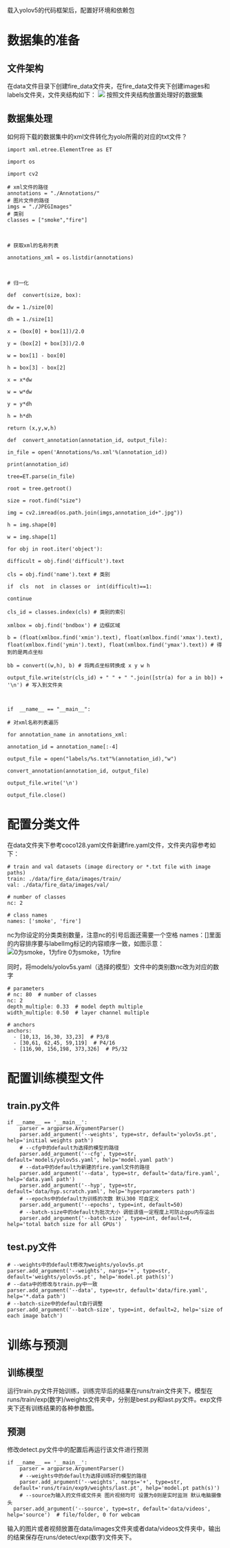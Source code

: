 载入yolov5的代码框架后，配置好环境和依赖包
# 数据集的准备
## 文件架构
在data文件目录下创建fire_data文件夹，在fire_data文件夹下创建images和labels文件夹，文件夹结构如下：
![](tutorial_create_model_md_files%5Cimage.png?v=1&type=image)
按照文件夹结构放置处理好的数据集
## 数据集处理
如何将下载的数据集中的xml文件转化为yolo所需的对应的txt文件？
```
import xml.etree.ElementTree as ET

import os

import cv2

# xml文件的路径
annotations = "./Annotations/"
# 图片文件的路径
imgs = "./JPEGImages"
# 类别
classes = ["smoke","fire"]

  

# 获取xml的名称列表

annotations_xml = os.listdir(annotations)

  

# 归一化

def  convert(size, box):

dw = 1./size[0]

dh = 1./size[1]

x = (box[0] + box[1])/2.0

y = (box[2] + box[3])/2.0

w = box[1] - box[0]

h = box[3] - box[2]

x = x*dw

w = w*dw

y = y*dh

h = h*dh

return (x,y,w,h)

def  convert_annotation(annotation_id, output_file):

in_file = open('Annotations/%s.xml'%(annotation_id))

print(annotation_id)

tree=ET.parse(in_file)

root = tree.getroot()

size = root.find("size")

img = cv2.imread(os.path.join(imgs,annotation_id+".jpg"))

h = img.shape[0]

w = img.shape[1]

for obj in root.iter('object'):

difficult = obj.find('difficult').text

cls = obj.find('name').text # 类别

if  cls  not  in classes or  int(difficult)==1:

continue

cls_id = classes.index(cls) # 类别的索引

xmlbox = obj.find('bndbox') # 边框区域

b = (float(xmlbox.find('xmin').text), float(xmlbox.find('xmax').text), float(xmlbox.find('ymin').text), float(xmlbox.find('ymax').text)) # 得到的是两点坐标

bb = convert((w,h), b) # 将两点坐标转换成 x y w h

output_file.write(str(cls_id) + " " + " ".join([str(a) for a in bb]) + '\n') # 写入到文件夹

  

if  __name__ == "__main__":

# 对xml名称列表遍历

for annotation_name in annotations_xml:

annotation_id = annotation_name[:-4]

output_file = open("labels/%s.txt"%(annotation_id),"w")

convert_annotation(annotation_id, output_file)

output_file.write('\n')

output_file.close()
```

# 配置分类文件
在data文件夹下参考coco128.yaml文件新建fire.yaml文件，文件夹内容参考如下：
```
# train and val datasets (image directory or *.txt file with image paths)
train: ./data/fire_data/images/train/
val: ./data/fire_data/images/val/

# number of classes
nc: 2

# class names
names: ['smoke', 'fire']

```
nc为你设定的分类类别数量，注意nc的引号后面还需要一个空格
names：[]里面的内容排序要与labelImg标记的内容顺序一致，如图示意：
![0为smoke，1为fire](tutorial_create_model_md_files%5Ctrain_batch0.jpg?v=1&type=image)
0为smoke，1为fire

同时，将models/yolov5s.yaml（选择的模型）文件中的类别数nc改为对应的数字
```
# parameters  
# nc: 80  # number of classes  
nc: 2  
depth_multiple: 0.33  # model depth multiple  
width_multiple: 0.50  # layer channel multiple  
  
# anchors  
anchors:  
  - [10,13, 16,30, 33,23]  # P3/8  
  - [30,61, 62,45, 59,119]  # P4/16  
  - [116,90, 156,198, 373,326]  # P5/32
```
# 配置训练模型文件
## train.py文件
```
if __name__ == '__main__':  
    parser = argparse.ArgumentParser()  
    parser.add_argument('--weights', type=str, default='yolov5s.pt', help='initial weights path')  
    # --cfg中的default为选择的模型的路径
    parser.add_argument('--cfg', type=str, default='models/yolov5s.yaml', help='model.yaml path')
    # --data中的default为新建的fire.yaml文件的路径  
    parser.add_argument('--data', type=str, default='data/fire.yaml', help='data.yaml path')  
    parser.add_argument('--hyp', type=str, default='data/hyp.scratch.yaml', help='hyperparameters path')
    # --epochs中的default为训练的次数 默认300 可自定义  
    parser.add_argument('--epochs', type=int, default=50)
    # --batch-size中的default为批次大小 调低该值一定程度上可防止gpu内存溢出  
    parser.add_argument('--batch-size', type=int, default=4, help='total batch size for all GPUs')
```
## test.py文件
```
# --weights中的default修改为weights/yolov5s.pt
parser.add_argument('--weights', nargs='+', type=str, default='weights/yolov5s.pt', help='model.pt path(s)') 
# --data中的修改与train.py中一致
parser.add_argument('--data', type=str, default='data/fire.yaml', help='*.data path')
# --batch-size中的default自行调整  
parser.add_argument('--batch-size', type=int, default=2, help='size of each image batch')
```
# 训练与预测
## 训练模型
运行train.py文件开始训练，训练完毕后的结果在runs/train文件夹下。模型在runs/train/exp(数字)/weights文件夹中，分别是best.py和last.py文件。exp文件夹下还有训练结果的各种参数图。
## 预测
修改detect.py文件中的配置后再运行该文件进行预测
```
if __name__ == '__main__':  
    parser = argparse.ArgumentParser()
    # --weights中的default为选择训练好的模型的路径  
    parser.add_argument('--weights', nargs='+', type=str,  
  default='runs/train/exp9/weights/last.pt', help='model.pt path(s)')  
    # --source为输入的文件或文件夹 图片视频均可 设置为0则是实时监测 默认电脑摄像头  
  parser.add_argument('--source', type=str, default='data/videos', help='source')  # file/folder, 0 for webcam
```
输入的图片或者视频放置在data/images文件夹或者data/videos文件夹中，输出的结果保存在runs/detect/exp(数字)文件夹下。

